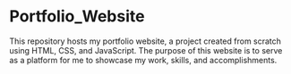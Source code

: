 # Portfolio_Website
This repository hosts my portfolio website, a project created from scratch using HTML, CSS, and JavaScript. The purpose of this website is to serve as a platform for me to showcase my work, skills, and accomplishments.

